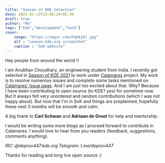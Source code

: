 ```yaml
---
title: "Season of KDE Selection"
date: 2021-01-13T12:40:24+05:30
draft: true
author: "Me"
tags: ["kde","development","tech"]
cover: 
    image: "https://imgur.com/PqO4jQ7.jpg"
    alt : "season.kde.org screenshot"
    caption : "SoK website"
---
```


Hey people from around the world !!

I am Anubhav Choudhary, an engineering student from India. I recently got selected in [Season of KDE 2021](https://season.kde.org) to work under [Calamares](https://calamares.io) project. My work is to resolve numerous issues and complete some tasks mentioned on [Calamares' Issue page](https://github.com/calamares/calamares/labels/hacktoberfest).  And I am just too excited about that. Why? Because I have been contributing to open source (to KDE? yes) for sometime now. But It always felt very unordered and random contributions (which I was not happy about). But now that I'm in SoK and things are preplanned, hopefully these next 3 months will be smooth and calm.

A big thank to **Carl Schwan** and **Adriaan de Groot**  for help and mentorship.

I would be writing some more blogs as I proceed forward to contribute in Calamares. I would love to hear from you readers (feedback, suggestions, comments anything).

 *IRC: @deprov447:kde.org
 Telegram: t.me/deprov447*

Thanks for reading and long live open source :)
